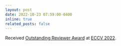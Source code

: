 ```yaml
---
layout: post
date: 2022-10-23 07:59:00-0400
inline: true
related_posts: false
---
```


Received [Outstanding Reviewer Award](https://eccv2022.ecva.net/program/outstanding-reviewers/) at [ECCV 2022](https://eccv2022.ecva.net/).
